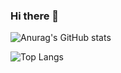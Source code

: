 ### Hi there 👋

![Anurag's GitHub stats](https://github-readme-stats.vercel.app/api?username=manhleodz&show_icons=true&theme=radical)

![Top Langs](https://github-readme-stats.vercel.app/api/top-langs/?username=manhleodz&layout=compact)
<!--
**manhleodz/manhleodz** is a ✨ _special_ ✨ repository because its `README.md` (this file) appears on your GitHub profile.

Here are some ideas to get you started:

- 🔭 I’m currently working on ...
- 🌱 I’m currently learning ...
- 👯 I’m looking to collaborate on ...
- 🤔 I’m looking for help with ...
- 💬 Ask me about ...
- 📫 How to reach me: ...
- 😄 Pronouns: ...
- ⚡ Fun fact: ...
-->
